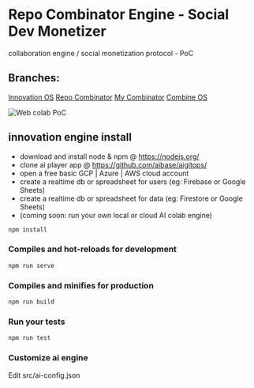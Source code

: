 # Repo Combinator Engine - Social Dev Monetizer

collaboration engine / social monetization protocol - PoC

## Branches:

[Innovation OS](https://InnovationOS.web.app/)
[Repo Combinator](https://repoCombinator.web.app/)
[My Combinator](https://myCombinator.web.app/)
[Combine OS](https://CombineOS.web.app/)

![Web colab PoC](ai-colab-engine-PoC-animated.gif)

## innovation engine install

- download and install node & npm @ https://nodejs.org/
- clone ai player app @ https://github.com/aibase/aigitops/
- open a free basic GCP | Azure | AWS cloud account
- create a realtime db or spreadsheet for users (eg: Firebase or Google Sheets)
- create a realtime db or spreadsheet for data (eg: Firestore or Google Sheets)
- (coming soon: run your own local or cloud AI colab engine)

```
npm install
```

### Compiles and hot-reloads for development

```
npm run serve
```

### Compiles and minifies for production

```
npm run build
```

### Run your tests

```
npm run test
```

### Customize ai engine

Edit src/ai-config.json
